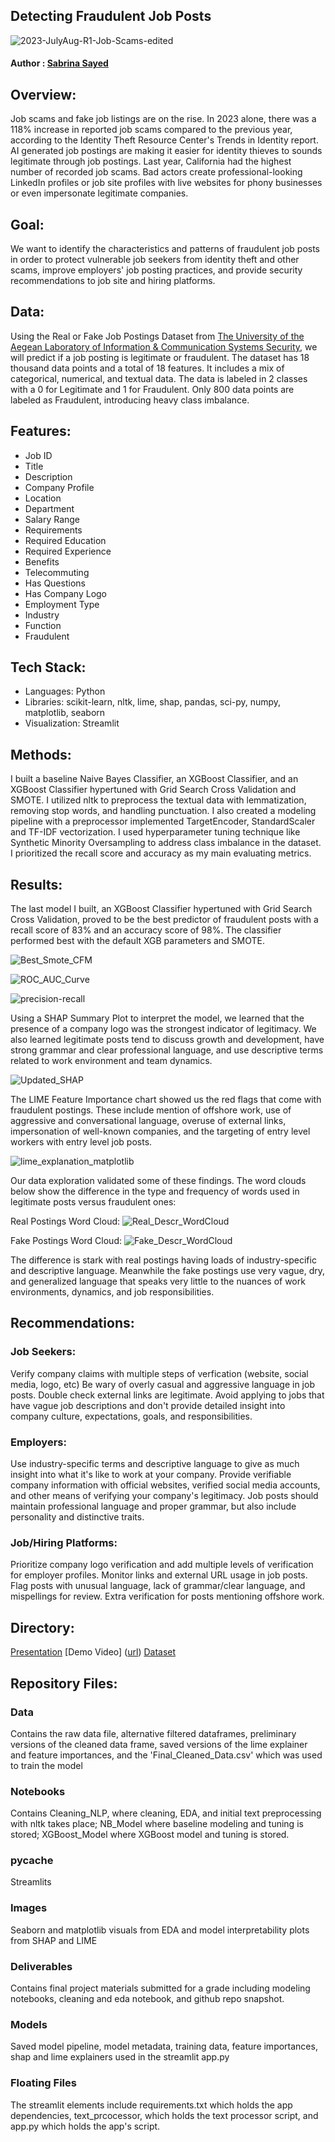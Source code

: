 ## Detecting Fraudulent Job Posts
![2023-JulyAug-R1-Job-Scams-edited](https://github.com/user-attachments/assets/18e82a1d-e4d7-4a35-8998-b971b50c2be4)

#### Author : [Sabrina Sayed](https://github.com/sabrinasayed99)

## Overview:
Job scams and fake job listings are on the rise. In 2023 alone, there was a 118% increase in reported job scams compared to the previous year, according to the Identity Theft Resource Center's Trends in Identity report. AI generated job postings are making it easier for identity thieves to sounds legitimate through job postings. Last year, California had the highest number of recorded job scams. Bad actors create professional-looking LinkedIn profiles or job site profiles with live websites for phony businesses or even impersonate legitimate companies. 

## Goal:
We want to identify the characteristics and patterns of fraudulent job posts in order to protect vulnerable job seekers from identity theft and other scams, improve employers' job posting practices, and provide security recommendations to job site and hiring platforms.

## Data:
Using the Real or Fake Job Postings Dataset from [The University of the Aegean Laboratory of Information & Communication Systems Security]([url](https://www.kaggle.com/datasets/shivamb/real-or-fake-fake-jobposting-prediction/data)), we will predict if a job posting is legitimate or fraudulent. The dataset has 18 thousand data points and a total of 18 features. It includes a mix of categorical, numerical, and textual data. The data is labeled in 2 classes with a 0 for Legitimate and 1 for Fraudulent. Only 800 data points are labeled as Fraudulent, introducing heavy class imbalance. 

## Features:
- Job ID
- Title
- Description
- Company Profile
- Location
- Department
- Salary Range
- Requirements
- Required Education
- Required Experience
- Benefits
- Telecommuting
- Has Questions
- Has Company Logo
- Employment Type
- Industry
- Function
- Fraudulent


## Tech Stack:
- Languages: Python
- Libraries: scikit-learn, nltk, lime, shap, pandas, sci-py, numpy, matplotlib, seaborn
- Visualization: Streamlit

## Methods:
I built a baseline Naive Bayes Classifier, an XGBoost Classifier, and an XGBoost Classifier hypertuned with Grid Search Cross Validation and SMOTE. I utilized nltk to preprocess the textual data with lemmatization, removing stop words, and handling punctuation. I also created a modeling pipeline with a preprocessor implemented TargetEncoder, StandardScaler and TF-IDF vectorization. I used hyperparameter tuning technique like Synthetic Minority Oversampling to address class imbalance in the dataset. I prioritized the recall score  and accuracy as my main evaluating metrics.


## Results:
The last model I built, an XGBoost Classifier hypertuned with Grid Search Cross Validation, proved to be the best predictor of fraudulent posts with a recall score of 83% and an accuracy score of 98%. The classifier performed best with the default XGB parameters and SMOTE.

![Best_Smote_CFM](https://github.com/user-attachments/assets/6e03298f-8009-4dff-89f7-9d08478cffb0)

![ROC_AUC_Curve](https://github.com/user-attachments/assets/102f78bc-05e5-45f0-8171-b56fa674d6ea)

![precision-recall](https://github.com/user-attachments/assets/7bf55cc1-6d58-4c57-83fb-bb99c19d4878)


Using a SHAP Summary Plot to interpret the model, we learned that the presence of a company logo was the strongest indicator of legitimacy. We also learned legitimate posts tend to discuss growth and development, have strong grammar and clear professional language, and use descriptive terms related to work environment and team dynamics.


![Updated_SHAP](https://github.com/user-attachments/assets/2c704911-1ec2-432a-a024-52756d037d42)


The LIME Feature Importance chart showed us the red flags that come with fraudulent postings. These include mention of offshore work, use of aggressive and conversational language, overuse of external links, impersonation of well-known companies, and the targeting of entry level workers with entry level job posts.

![lime_explanation_matplotlib](https://github.com/user-attachments/assets/68c50595-8d5e-4a70-990d-cbcecd98cae6)

Our data exploration validated some of these findings. The word clouds below show the difference in the type and frequency of words used in legitimate posts versus fraudulent ones:

Real Postings Word Cloud:
![Real_Descr_WordCloud](https://github.com/user-attachments/assets/ad5b3de3-23c0-4c62-8455-c41ef71b0911)

Fake Postings Word Cloud:
![Fake_Descr_WordCloud](https://github.com/user-attachments/assets/0f1928b1-f5a9-4a72-99b8-de4c65579480)

The difference is stark with real postings having loads of industry-specific and descriptive language. Meanwhile the fake postings use very vague, dry, and generalized language that speaks very little to the nuances of work environments, dynamics, and job responsibilities.


## Recommendations:
### Job Seekers: 
Verify company claims with multiple steps of verfication (website, social media, logo, etc)
Be wary of overly casual and aggressive language in job posts.
Double check external links are legitimate.
Avoid applying to jobs that have vague job descriptions and don't provide detailed insight into company culture, expectations, goals, and responsibilities. 

### Employers:
Use industry-specific terms and descriptive language to give as much insight into what it's like to work at your company.
Provide verifiable company information with official websites, verified social media accounts, and other means of verifying your company's legitimacy.
Job posts should maintain professional language and proper grammar, but also include personality and distinctive traits.

### Job/Hiring Platforms:
Prioritize company logo verification and add multiple levels of verification for employer profiles.
Monitor links and external URL usage in job posts.
Flag posts with unusual language, lack of grammar/clear language, and mispellings for review.
Extra verification for posts mentioning offshore work.

## Directory:
[Presentation]([url](https://www.canva.com/design/DAGYKZgqBwc/_YKVCh6kJHvIwHZVKqbjFg/view?utm_content=DAGYKZgqBwc&utm_campaign=designshare&utm_medium=link&utm_source=editor))
[Demo Video] ([url](https://watch.screencastify.com/v/DnFORvGbfocv5Y7cELn8))
[Dataset]([url](https://www.kaggle.com/datasets/shivamb/real-or-fake-fake-jobposting-prediction/data))

## Repository Files:
### Data 
Contains the raw data file, alternative filtered dataframes, preliminary versions of the cleaned data frame, saved versions of the lime explainer and feature importances, and the 'Final_Cleaned_Data.csv' which was used to train the model

### Notebooks
Contains Cleaning_NLP, where cleaning, EDA, and initial text preprocessing with nltk takes place; NB_Model where baseline modeling and tuning is stored; XGBoost_Model where XGBoost model and tuning is stored.

### __pycache__
Streamlits 

### Images
Seaborn and matplotlib visuals from EDA and model interpretability plots from SHAP and LIME

### Deliverables
Contains final project materials submitted for a grade including modeling notebooks, cleaning and eda notebook, and github repo snapshot.

### Models
Saved model pipeline, model metadata, training data, feature importances, shap and lime explainers used in the streamlit app.py

### Floating Files
The streamlit elements include requirements.txt which holds the app dependencies, text_prcocessor, which holds the text processor script, and app.py which holds the app's script.



